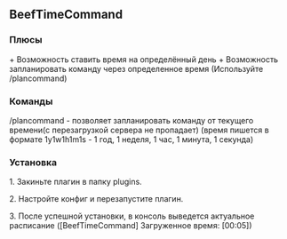 BeefTimeCommand
---
<h3>Плюсы</h3>
<p>+ Возможность ставить время на определённый день
+ Возможность запланировать команду через определенное время (Используйте /plancommand)</p>

<h3>Команды</h3>
<p>/plancommand <time> <command> - позволяет запланировать команду от текущего времени(с перезагрузкой сервера не пропадает)
(время пишется в формате 1y1w1h1m1s - 1 год, 1 неделя, 1 час, 1 минута, 1 секунда)</p>
<h3>Установка</h3>

<p>1. Закиньте плагин в папку plugins.</p>
<p>2. Настройте конфиг и перезапустите плагин.</p>
<p>3. После успешной установки, в консоль выведется актуальное расписание ([BeefTimeCommand] Загруженное время: [00:05])</p>

